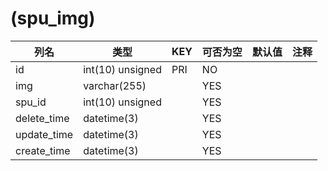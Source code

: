 # (spu_img)
| 列名 | 类型 | KEY | 可否为空 | 默认值 | 注释 |
| ---- | ---- | ---- | ---- | ---- | ----  |
| id | int(10) unsigned | PRI | NO |  |  |
| img | varchar(255) |  | YES |  |  |
| spu_id | int(10) unsigned |  | YES |  |  |
| delete_time | datetime(3) |  | YES |  |  |
| update_time | datetime(3) |  | YES |  |  |
| create_time | datetime(3) |  | YES |  |  |